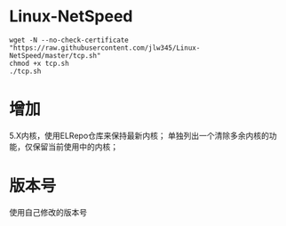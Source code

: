 # Linux-NetSpeed
```
wget -N --no-check-certificate "https://raw.githubusercontent.com/jlw345/Linux-NetSpeed/master/tcp.sh"
chmod +x tcp.sh
./tcp.sh
```
# 增加
5.X内核，使用ELRepo仓库来保持最新内核；
单独列出一个清除多余内核的功能，仅保留当前使用中的内核；
# 版本号
使用自己修改的版本号
